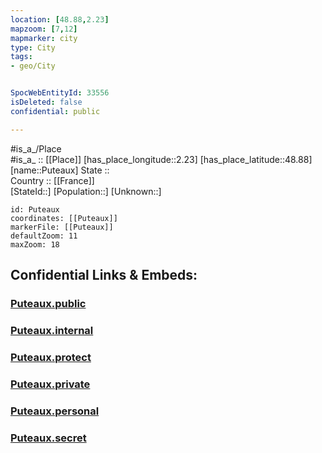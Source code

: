 ```yaml
---
location: [48.88,2.23] 
mapzoom: [7,12] 
mapmarker: city 
type: City
tags:
- geo/City


SpocWebEntityId: 33556
isDeleted: false
confidential: public

---
```

#is_a_/Place  
#is_a_ :: [[Place]] 
[has_place_longitude::2.23] 
[has_place_latitude::48.88] 
[name::Puteaux] 
State ::  
Country :: [[France]]  
[StateId::] 
[Population::] 
[Unknown::] 


```leaflet
id: Puteaux
coordinates: [[Puteaux]] 
markerFile: [[Puteaux]] 
defaultZoom: 11 
maxZoom: 18
```


## Confidential Links & Embeds: 

### [Puteaux.public](/_public/\Earth\Continent\Europe\Europe~West\France\regions~France\Île-de-France\departments~Île-de-France\Hauts-de-Seine\communes~Hauts-de-Seine\Nanterre\cities~NanterrePuteaux.public.md) 

### [Puteaux.internal](/_internal/\Earth\Continent\Europe\Europe~West\France\regions~France\Île-de-France\departments~Île-de-France\Hauts-de-Seine\communes~Hauts-de-Seine\Nanterre\cities~NanterrePuteaux.internal.md) 

### [Puteaux.protect](/_protect/\Earth\Continent\Europe\Europe~West\France\regions~France\Île-de-France\departments~Île-de-France\Hauts-de-Seine\communes~Hauts-de-Seine\Nanterre\cities~NanterrePuteaux.protect.md) 

### [Puteaux.private](/_private/\Earth\Continent\Europe\Europe~West\France\regions~France\Île-de-France\departments~Île-de-France\Hauts-de-Seine\communes~Hauts-de-Seine\Nanterre\cities~NanterrePuteaux.private.md) 

### [Puteaux.personal](/_personal/\Earth\Continent\Europe\Europe~West\France\regions~France\Île-de-France\departments~Île-de-France\Hauts-de-Seine\communes~Hauts-de-Seine\Nanterre\cities~NanterrePuteaux.personal.md) 

### [Puteaux.secret](/_secret/\Earth\Continent\Europe\Europe~West\France\regions~France\Île-de-France\departments~Île-de-France\Hauts-de-Seine\communes~Hauts-de-Seine\Nanterre\cities~NanterrePuteaux.secret.md)

